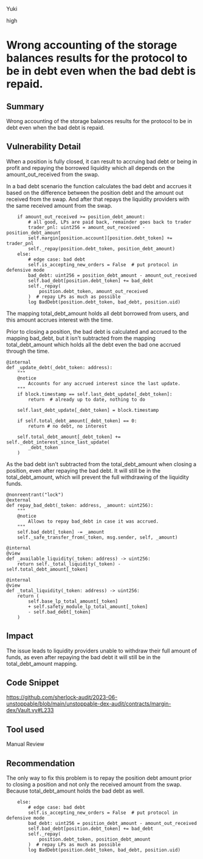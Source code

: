 Yuki

high

# Wrong accounting of the storage balances results for the protocol to be in debt even when the bad debt is repaid.

## Summary
Wrong accounting of the storage balances results for the protocol to be in debt even when the bad debt is repaid.

## Vulnerability Detail
When a position is fully closed, it can result to accruing bad debt or being in profit and repaying the borrowed liquidity which all depends on the amount_out_received from the swap.

In a bad debt scenario the function calculates the bad debt and accrues it based on the difference between the position debt and the amount out received from the swap. And after that repays the liquidity providers with the same received amount from the swap.

```vy
    if amount_out_received >= position_debt_amount:
        # all good, LPs are paid back, remainder goes back to trader
        trader_pnl: uint256 = amount_out_received - position_debt_amount
        self.margin[position.account][position.debt_token] += trader_pnl
        self._repay(position.debt_token, position_debt_amount)
    else:
        # edge case: bad debt
        self.is_accepting_new_orders = False  # put protocol in defensive mode
        bad_debt: uint256 = position_debt_amount - amount_out_received
        self.bad_debt[position.debt_token] += bad_debt
        self._repay(
            position.debt_token, amount_out_received
        )  # repay LPs as much as possible
        log BadDebt(position.debt_token, bad_debt, position.uid)
```

The mapping total_debt_amount holds all debt borrowed from users, and this amount accrues interest with the time.

Prior to closing a position, the bad debt is calculated and accrued to the mapping bad_debt, but it isn't subtracted from the mapping total_debt_amount which holds all the debt even the bad one accrued through the time. 

```vy
@internal
def _update_debt(_debt_token: address):
    """
    @notice
        Accounts for any accrued interest since the last update.
    """
    if block.timestamp == self.last_debt_update[_debt_token]:
        return  # already up to date, nothing to do

    self.last_debt_update[_debt_token] = block.timestamp
    
    if self.total_debt_amount[_debt_token] == 0:
        return # no debt, no interest

    self.total_debt_amount[_debt_token] += self._debt_interest_since_last_update(
        _debt_token
    )
```

As the bad debt isn't subtracted from the total_debt_amount when closing a position, even after repaying the bad debt. It will still be in the total_debt_amount, which will prevent the full withdrawing of the liquidity funds.
```vy
@nonreentrant("lock")
@external
def repay_bad_debt(_token: address, _amount: uint256):
    """
    @notice
        Allows to repay bad_debt in case it was accrued.
    """
    self.bad_debt[_token] -= _amount
    self._safe_transfer_from(_token, msg.sender, self, _amount)
```
```vy
@internal
@view
def _available_liquidity(_token: address) -> uint256:
    return self._total_liquidity(_token) - self.total_debt_amount[_token]
```
```vy
@internal
@view
def _total_liquidity(_token: address) -> uint256:
    return (
        self.base_lp_total_amount[_token]
        + self.safety_module_lp_total_amount[_token]
        - self.bad_debt[_token]
    )
```

## Impact
The issue leads to liquidity providers unable to withdraw their full amount of funds, as even after repaying the bad debt it will still be in the total_debt_amount mapping.

## Code Snippet

https://github.com/sherlock-audit/2023-06-unstoppable/blob/main/unstoppable-dex-audit/contracts/margin-dex/Vault.vy#L233

## Tool used

Manual Review

## Recommendation
The only way to fix this problem is to repay the position debt amount prior to closing a position and not only the received amount from the swap. Because total_debt_amount holds the bad debt as well.

```vy
    else:
        # edge case: bad debt
        self.is_accepting_new_orders = False  # put protocol in defensive mode
        bad_debt: uint256 = position_debt_amount - amount_out_received
        self.bad_debt[position.debt_token] += bad_debt
        self._repay(
            position.debt_token, position_debt_amount
        )  # repay LPs as much as possible
        log BadDebt(position.debt_token, bad_debt, position.uid)

```